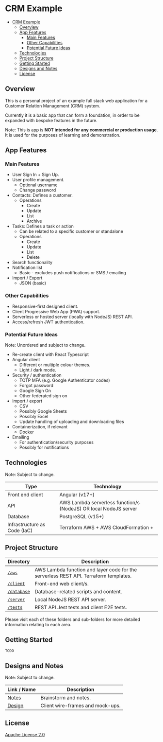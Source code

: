 # CRM Example
- [CRM Example](#crm-example)
  - [Overview](#overview)
  - [App Features](#app-features)
    - [Main Features](#main-features)
    - [Other Capabilities](#other-capabilities)
    - [Potential Future Ideas](#potential-future-ideas)
  - [Technologies](#technologies)
  - [Project Structure](#project-structure)
  - [Getting Started](#getting-started)
  - [Designs and Notes](#designs-and-notes)
  - [License](#license)

## Overview

This is a personal project of an example full stack web application for a Customer Relation Management (CRM) system.

Currently it is a basic app that can form a foundation, in order to be expanded with bespoke features in the future.

Note: This is app is **NOT intended for any commercial or production usage**. It is used for the purposes of learning and demonstration.

## App Features

### Main Features

* User Sign In + Sign Up.
* User profile management.
  * Optional username
  * Change password
* Contacts: Defines a customer.
  * Operations
    * Create
    * Update
    * List
    * Archive
* Tasks: Defines a task or action
  * Can be related to a specific customer or standalone
  * Operations
    * Create
    * Update
    * List
    * Delete
* Search functionality
* Notification list
  * Basic - excludes push notifications or SMS / emailing
* Import / Export
  * JSON (basic)

### Other Capabilities

* Responsive-first designed client.
* Client Progressive Web App (PWA) support.
* Serverless or hosted server (locally with NodeJS) REST API.
* Access/refresh JWT authentication.

### Potential Future Ideas

Note: Unordered and subject to change.

* Re-create client with React Typescript
* Angular client
  * Different or multiple colour themes.
  * Light / dark mode.
* Security / authentication
  * TOTP MFA (e.g. Google Authenticator codes)
  * Forgot password
  * Google Sign On
  * Other federated sign on
* Import / export
  * CSV
  * Possibly Google Sheets
  * Possibly Excel
  * Update handling of uploading and downloading files
* Containerization, if relevant
  * Docker
* Emailing
  * For authentication/security purposes
  * Possibly for notifications

## Technologies

Note: Subject to change.

|Type|Technology|
|-|-|
|Front end client|Angular (v17+) |
|API|AWS Lambda serverless function/s (NodeJS) OR local NodeJS server|
|Database|PostgreSQL (v15+)|
|Infrastructure as Code (IaC)|Terraform AWS + AWS CloudFormation + |

## Project Structure

|Directory|Description|
|-|-|
|[`/aws`](./aws)|AWS Lambda function and layer code for the serverless REST API. Terraform templates.|
|[`/client`](./client)|Front-end web client/s.|
|[`/database`](./database)|Database-related scripts and content.|
|[`/server`](./server)|Local NodeJS REST API server.|
|[`/tests`](./tests)|REST API Jest tests and client E2E tests.|

Please visit each of these folders and sub-folders for more detailed information relating to each area.

## Getting Started

`TODO`

## Designs and Notes

Note: Subject to change.

|Link / Name|Description|
|-|-|
|[Notes](https://www.figma.com/file/D4Q9uuKSWaGFLSgh7eXmPD/CRM-Example---notes?type=whiteboard&t=HcI9SPQJdtQv7Jz2-6)|Brainstorm and notes.|
|[Design](https://www.figma.com/file/6oPU72SRXNy7JrbokFhOH2/CRM-Example---Design?type=design&t=HcI9SPQJdtQv7Jz2-6)| Client wire-frames and mock-ups.|

## License

[Apache License 2.0](LICENSE)
